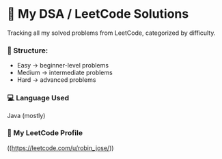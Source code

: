 # 🧠 My DSA / LeetCode Solutions

Tracking all my solved problems from LeetCode, categorized by difficulty.

### 🧩 Structure:
- Easy → beginner-level problems
- Medium → intermediate problems
- Hard → advanced problems

### 💻 Language Used
Java (mostly)

### 🔗 My LeetCode Profile
((https://leetcode.com/u/robin_jose/))
